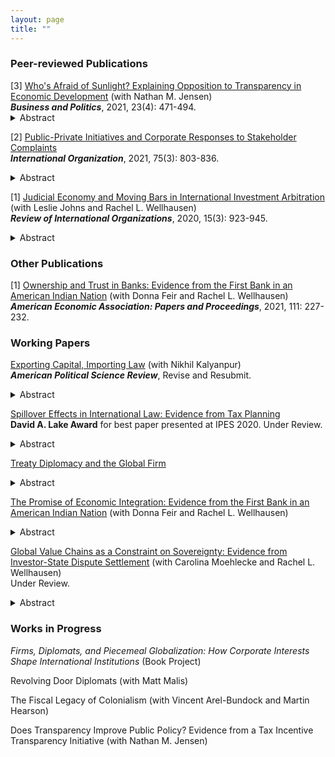 ```yaml
---
layout: page
title: ""
---
```


### Peer-reviewed Publications

<div>[3] <a href="assets/TJ_BAP_final.pdf">Who's Afraid of Sunlight? Explaining Opposition to Transparency in Economic Development</a> (with Nathan M. Jensen)<br>
  <em><strong>Business and Politics</em></strong>, 2021, 23(4): 471-494.<details><summary>Abstract</summary>
Firms and governments often negotiate economic development deals, such as tax abatements, with limited
transparency, using exceptions to public records laws or other strategies for nondisclosure. In this article
we explore the motivations of firms for keeping economic development deals out of the public eye. We
explore legal challenges to public records requests for deal-specific, company-specific participation in a
state economic development incentive program. By examining applications for participation in a major
state economic program, the Texas Enterprise Fund, we find that a company is more likely to challenge a
formal public records request if it has renegotiated the terms of the award to reduce its job-creation obligations. We interpret this as companies challenging transparency when they have avoided being penalized for
noncompliance by engaging in nonpublic renegotiations. These results provide evidence regarding those conditions that prompt firms to challenge transparency and illustrate some of the limitations of safeguards such
as clawbacks (or incentive-recapture provisions) when such reforms aren’t coupled with robust transparency
mechanisms. We speculate that the main motivation for these challenges is to limit scrutiny of these deals
that could lead to backlashes against future economic development agreements.
</details></div>

[2] [Public-Private Initiatives and Corporate Responses to Stakeholder Complaints](assets/Thrall_IO_2021_final.pdf)<br>
**_International Organization_**, 2021, 75(3): 803-836.
<details><summary>Abstract</summary>
<p>
Multinational firms operate in multiple national jurisdictions, making them
difficult for any one government to regulate. For this reason the firms themselves are often
in charge of their own regulation, increasingly in conjunction with international organizations by way of public-private governance initiatives. Prior research has claimed that such
initiatives are too weak to meaningfully change firms’ behavior. Can public-private governance initiatives help firms self-regulate, even if they lack strong monitoring or enforcement mechanisms? I take two steps toward answering this question. First, I introduce a
new measure of firms’ performance on ESG (environmental, social, and governance)
issues: the extent to which the firms issue public responses to claims of misconduct
from civil society actors. Second, I argue that public-private governance initiatives
allow firms to benefit from the legitimacy of their public partners, lowering the reputational cost of transparent response. Employing novel data on firm responses to human
rights allegations from the Business and Human Rights Resource Center, I find that membership in the largest and most prominent initiative, the United Nations Global Compact,
significantly increases firms’ propensity to respond transparently to stakeholder allegations. These results suggest a limited but important role for public-private initiatives in
global governance.
</p>
</details>


[1] [Judicial Economy and Moving Bars in International Investment Arbitration](assets/JTW_RIO_final.pdf) (with Leslie Johns and Rachel L. Wellhausen)<br>
**_Review of International Organizations_**, 2020, 15(3): 923-945.
<details><summary>Abstract</summary>
<p>
Historically, international investment law has centered on protecting foreign
investors from direct expropriation, but much of modern law includes legal
standards that allow investors to win compensation for other kinds of
investor-state disputes. A prominent criticism among scholars and policy
advocates is that modern legal protections allow investors to pursue increasing
numbers of frivolous, low-merit cases. We contend that this claim overlooks
the impact of judicial economy and changing legal standards: since foreign
investors only need to prove a main legal violation to secure compensation,
arbitrators can and do rule only on those standards that are most easily
proven, in particular, contemporary legal protections. As a result, measures
based on legal claims and rulings cannot provide definitive evidence of merit,
and fears about trends in frivolous litigation under international investment
law may be overstated.
</p>
</details>


### Other Publications

[1] [Ownership and Trust in Banks: Evidence from the First Bank in an American Indian Nation](assets/ASSA_Draft_PP_7Jan2020_v2.pdf) (with Donna Feir and Rachel L. Wellhausen)<br>
**_American Economic Association: Papers and Proceedings_**, 2021, 111: 227-232.

### Working Papers

[Exporting Capital, Importing Law](assets/kalyanpur_thrall_v2.pdf) (with Nikhil Kalyanpur)<br>
**_American Political Science Review_**, Revise and Resubmit.
<details><summary>Abstract</summary>
<p>
How does capital mobility impact the relationship between plutocrats and the state?
We argue that the interaction of offshore finance and international law changes the
strategy and sites of political contestation. By routing their investments through off-
shore shell companies, plutocrats can become de jure foreign investors in their home
markets. We argue that plutocrats prefer routing their wealth through jurisdictions
that have an investment treaty with their home state; these treaties allow plutocrats
to file binding investor-state dispute settlement (ISDS) against their own governments.
We test the theory using incorporation-level data from the Panama Papers and data
on the beneficial ownership of entities involved in ISDS. We find that extraterritorial
arbitrations make up 8% of ISDS cases but account for 41% of the total damages
claimed. The paper contributes to debates on the effects of globalization on political
development and the emerging research agenda on the IPE of Oligarchy.
</p>
</details>

[Spillover Effects in International Law: Evidence from Tax Planning](assets/taxplanning_postJMP.pdf) <br>
**David A. Lake Award** for best paper presented at IPES 2020. Under Review.
<details><summary>Abstract</summary>
<p>
Multinational firms frequently engage in indirect investment, holding ownership of
their foreign assets through shell companies incorporated in third states. This allows
them to arbitrage other states' international agreements; increasingly, firms engage in
a practice I call proxy arbitration, using their shell companies to file investor-state disputes against their host states using other states' bilateral investment treaties. I argue
that proxy arbitration—which dramatically increases the scope of the international
  investment regime—is actually a <em>spillover effect</em> of corporate tax avoidance. Firms
establish indirect ownership structures in order to access the bilateral tax treaty network, which lowers the tax rate charged on cross-border capital transfers. However, tax
and investment treaty networks overlap extensively; investors who sought tax treaty
coverage often gain investment treaty coverage as a side benefit, enabling them to file
proxy arbitration in the event of a dispute. Using novel, fine-grained data on the
ownership structures of multinational firms—including those that filed investor-state
disputes and those that did not—I find evidence in support of the spillover effects theory. The results suggest that understanding the true political and economic impacts
of global governance institutions requires attention to how firms strategically change
their legal forms to access or avoid them, as well as how corporate arbitrage in one
regime spills over into others.
</p>
</details>

[Treaty Diplomacy and the Global Firm](assets/treaty_regimes_IPES.pdf)
<details><summary>Abstract</summary>
<p>
 Over the course of the 20th century, states have developed large networks of bilateral or small-group economic treaties in several issue areas. These treaties, which are
important tools of foreign economic policy, redistribute the gains and losses of globalization. Why do states sign treaties with some partners and not others? Motivated
by the observation that the same pairs of states tend to sign multiple treaties within a
short time period, I develop a theory of treaty regime coevolution that centers corporate
demand for treaties. Firms expand into new foreign markets in search of profit, paying
fixed costs to do so. However, once the initial cost is paid, these firms become the
primary beneficiaries of any future treaty between home and host states. Incumbent
firms therefore have incentive to lobby home state legislators and diplomats in favor of
signing treaties with their host states, across several issue areas. Strong private sector
demand can lead to the formation of multiple types of treaties between pairs of states,
  creating <em>firm-driven interdependence</em> across treaty networks. Using quantitative and
qualitative data—including novel data from the USSR, declassified diplomatic cables,
and elite interviews—I find support for my theory. The results have implications for
the decline of multilateralism in foreign policy, and suggest new avenues for studying
the effects of treaties.
</p>
</details>

[The Promise of Economic Integration: Evidence from the First Bank in an American Indian Nation](assets/WFT_Nov2021_final_identified.pdf) (with Donna Feir and Rachel L. Wellhausen)
<details><summary>Abstract</summary>
<p>
American Indian Nation “A” exercised its sovereignty in negotiating the entry of the first
bank to its underserved reservation. The bank, Nation A’s only modern foreign investment,
is owned by American Indian Nation “B.” We conduct a first-of-its-kind survey of Nation A’s
tribal members in the months before the bank’s groundbreaking. This unique opportunity
allows us to investigate drivers of individuals’ support for and, crucially, willingness to become
customers of the bank. Without deception, we explore effects of the bank’s ownership, as well as
randomized interventions cueing Nation A’s endorsement and general support from the Federal
Reserve. We find high baseline buy-in, especially given the bank’s nationality, but weak and even
counterproductive treatment effects. Exploratory analyses suggest backfire among low-income
respondents. This troubling result reinforces the relevance of non-Westphalian sovereigns to
building theory around the consequential choices that they too make over economic integration.
</p>
</details>

[Global Value Chains as a Constraint on Sovereignty: Evidence from Investor-State Dispute Settlement](assets/mtw_sep_2021.pdf) (with Carolina Moehlecke and Rachel L. Wellhausen)<br>
Under Review.
<details><summary>Abstract</summary>
<p>
That economic integration constrains state sovereignty has been a longstanding concern and
the subject of much study. We assess the validity of this concern in the context of two very
particular components of contemporary economic globalization: development-enhancing global
value chain (GVC) integration and Investor-State Dispute Settlement (ISDS). We argue that
multinational corporations (MNCs) with the potential to disrupt GVC integration are more
likely to see host state regulations changed in their favor. Contemporary ISDS arbitration, in
which MNCs sue host states over alleged violations of investment treaties, make this process
visible. Using the non-parametric difference-in-differences estimator by Imai, Kim and Wang
(2020), we connect ISDS filings to substantial decreases in GVC trade. We bring that finding
to our novel dataset, in which we document that host states have abandoned 24% of regulations
disputed in ISDS (1987-2017). Our argument and evidence suggest that, in combination, GVC
integration and ISDS can grow an MNC’s power to such an extent that the host state quite
literally abandons a regulation that the MNC disputes.
</p>
</details>

### Works in Progress

_Firms, Diplomats, and Piecemeal Globalization: How Corporate Interests Shape International Institutions_ (Book Project)

Revolving Door Diplomats (with Matt Malis)

The Fiscal Legacy of Colonialism (with Vincent Arel-Bundock and Martin Hearson)

Does Transparency Improve Public Policy? Evidence from a Tax Incentive Transparency Initiative (with Nathan M. Jensen)

